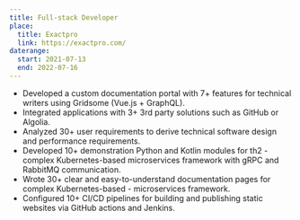 ```yaml
---
title: Full-stack Developer
place:
  title: Exactpro
  link: https://exactpro.com/
daterange:
  start: 2021-07-13
  end: 2022-07-16
---
```


- Developed a custom documentation portal with 7+ features for technical writers using Gridsome (Vue.js + GraphQL).
- Integrated applications with 3+ 3rd party solutions such as GitHub or Algolia.
- Analyzed 30+ user requirements to derive technical software design and performance requirements.
- Developed 10+ demonstration Python and Kotlin modules for th2 - complex Kubernetes-based microservices framework with gRPC and RabbitMQ communication.
- Wrote 30+ clear and easy-to-understand documentation pages for complex Kubernetes-based - microservices framework.
- Configured 10+ CI/CD pipelines for building and publishing static websites via GitHub actions and Jenkins.
